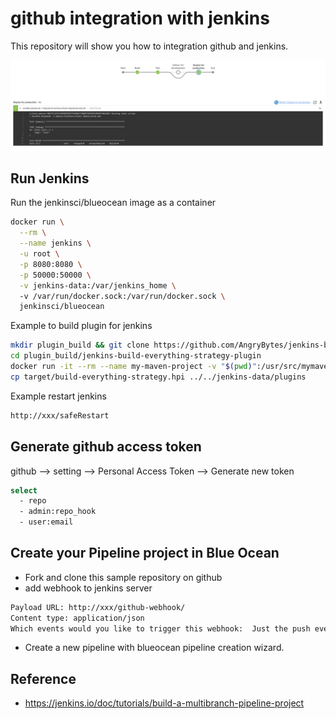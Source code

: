 # github integration with jenkins

This repository will show you how to integration github and jenkins.

![alt text](https://github.com/allanhung/jenkins_ci_example/raw/master/jenkins_workflow.png "jenkins workflow")

## Run Jenkins

Run the jenkinsci/blueocean image as a container
```bash
docker run \
  --rm \
  --name jenkins \
  -u root \
  -p 8080:8080 \
  -p 50000:50000 \
  -v jenkins-data:/var/jenkins_home \ 
  -v /var/run/docker.sock:/var/run/docker.sock \
  jenkinsci/blueocean
```

Example to build plugin for jenkins
```bash
mkdir plugin_build && git clone https://github.com/AngryBytes/jenkins-build-everything-strategy-plugin
cd plugin_build/jenkins-build-everything-strategy-plugin
docker run -it --rm --name my-maven-project -v "$(pwd)":/usr/src/mymaven -w /usr/src/mymaven maven:3.3-jdk-8 mvn package
cp target/build-everything-strategy.hpi ../../jenkins-data/plugins
```

Example restart jenkins
```bash
http://xxx/safeRestart
```

## Generate github access token
github --> setting --> Personal Access Token --> Generate new token
```bash
select
  - repo
  - admin:repo_hook
  - user:email
```

## Create your Pipeline project in Blue Ocean
* Fork and clone this sample repository on github
* add webhook to jenkins server
```bash
Payload URL: http://xxx/github-webhook/
Content type: application/json
Which events would you like to trigger this webhook:  Just the push event. 
```
* Create a new pipeline with blueocean pipeline creation wizard.

## Reference
  * https://jenkins.io/doc/tutorials/build-a-multibranch-pipeline-project
